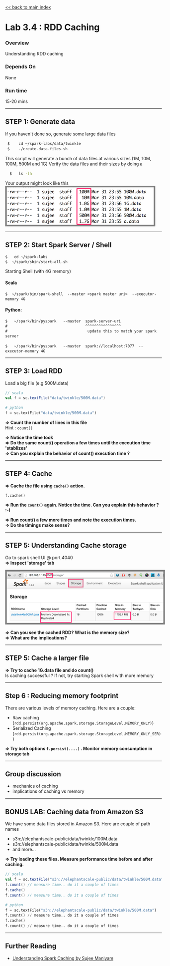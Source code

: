 [<< back to main index](../README.md)

Lab 3.4 : RDD Caching
=====================

### Overview
Understanding RDD caching

### Depends On 
None

### Run time
15-20 mins


---------------------
STEP 1: Generate data
---------------------
If you haven't done so, generate some large data files
```bash
 $    cd ~/spark-labs/data/twinkle
 $    ./create-data-files.sh
```

This script will generate a bunch of data files at various sizes (1M, 10M, 100M, 500M and 1G)
Verify the data files and their sizes by doing a
```bash
  $   ls -lh
```
Your output might look like this  
<img src="../images/3.1a.png" style="border: 5px solid grey; max-width:100%;"/>


----------------------------------
STEP 2: Start Spark Server / Shell
----------------------------------
```
$   cd ~/spark-labs
$  ~/spark/sbin/start-all.sh
```

Starting Shell (with 4G memory)

#### Scala
```
$  ~/spark/bin/spark-shell  --master <spark master uri>  --executor-memory 4G
```

#### Python:
```
$   ~/spark/bin/pyspark   --master  spark-server-uri
#                                   ^^^^^^^^^^^^^^^^
#                                    update this to match your spark server

$   ~/spark/bin/pyspark   --master  spark://localhost:7077  --executor-memory 4G
```



----------------
STEP 3: Load RDD
----------------
Load a big file (e.g 500M.data)

```scala
// scala
val f = sc.textFile("data/twinkle/500M.data")
```

```python
# python
f = sc.textFile("data/twinkle/500M.data")
```

**=> Count the number of lines in this file**  
Hint : `count()`  

**=> Notice the time took**  
**=> Do the same count() operation a few times until the execution time 'stablizes'**  
**=> Can you explain the behavior of count() execution time ?**


--------------
STEP 4:  Cache
--------------
**=> Cache the file using  `cache()` action.**
```
f.cache()
```

**=> Run the `count()` again. Notice the time.   Can you explain this behavior ?  :-)** 

**=> Run count() a few more times and note the execution times.**  
**=> Do the timings make sense?** 


------------------------------------
STEP 5:  Understanding Cache storage
------------------------------------
Go to spark shell UI @ port 4040  
**=> Inspect 'storage' tab**  

<img src="../images/3.4.png" style="border: 5px solid grey; max-width:100%;"/>

**=> Can you see the cached RDD?  What is the memory size?**  
**=> What are the implications?** 

----------------------------
STEP 5:  Cache a larger file
----------------------------
**=> Try to cache 1G.data file and do count()**  
Is caching successful ?
If not, try starting Spark shell with more memory


----------------------------------
Step 6 : Reducing memory footprint 
----------------------------------
There are various levels of memory caching.  Here are a couple:
* Raw caching (`rdd.persist(org.apache.spark.storage.StorageLevel.MEMORY_ONLY)`)
* Serialized Caching (`rdd.persist(org.apache.spark.storage.StorageLevel.MEMORY_ONLY_SER)`)

**=> Try both options `f.persist(....)` .  Monitor memory consumption in storage tab**


-----------------
Group discussion
-----------------
* mechanics of caching
* implications of caching vs memory


-------------------------------------
BONUS LAB: Caching data from Amazon S3
-------------------------------------
We have some data files stored in Amazon S3.  Here are couple of path names
* s3n://elephantscale-public/data/twinkle/100M.data
* s3n://elephantscale-public/data/twinkle/500M.data
* and more...

**=> Try loading these files.  Measure performance time before and after caching.**  

```scala
// scala
val f = sc.textFile("s3n://elephantscale-public/data/twinkle/500M.data")
f.count() // measure time.. do it a couple of times
f.cache() 
f.count() // measure time.. do it a couple of times
```

```python
# python
f = sc.textFile("s3n://elephantscale-public/data/twinkle/500M.data")
f.count() // measure time.. do it a couple of times
f.cache() 
f.count() // measure time.. do it a couple of times
```

---------------
Further Reading
---------------
* [Understanding Spark Caching by Sujee Maniyam](http://sujee.net/2015/01/22/understanding-spark-caching/)